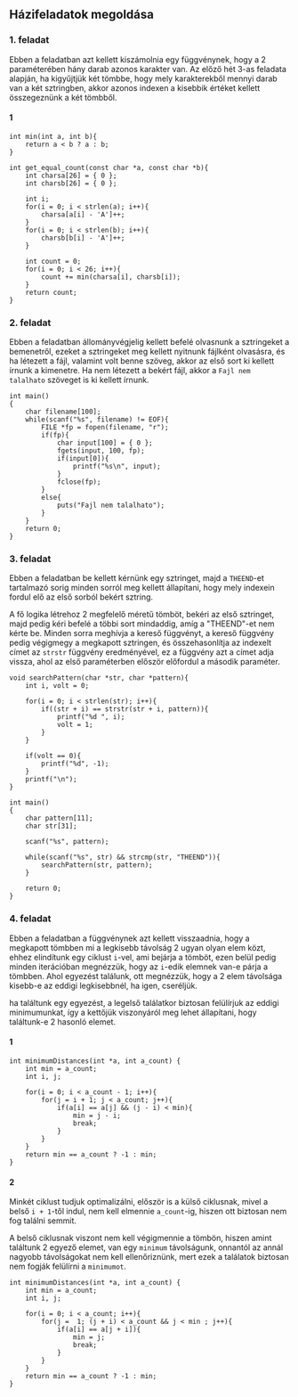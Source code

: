 ## Házifeladatok megoldása





### 1. feladat
Ebben a feladatban azt kellett kiszámolnia
egy függvénynek, hogy a 2 paraméterében hány darab azonos karakter van.
Az előző hét 3-as feladata alapján, ha kigyűjtjük két tömbbe,
hogy mely karakterekből mennyi darab van a két sztringben, 
akkor azonos indexen a kisebbik értéket kellett összegeznünk
a két tömbből.

#### 1

```
int min(int a, int b){
    return a < b ? a : b;
}

int get_equal_count(const char *a, const char *b){
    int charsa[26] = { 0 };
    int charsb[26] = { 0 };
    
    int i;
    for(i = 0; i < strlen(a); i++){
        charsa[a[i] - 'A']++;
    }
    for(i = 0; i < strlen(b); i++){
        charsb[b[i] - 'A']++;
    }
    
    int count = 0;
    for(i = 0; i < 26; i++){
        count += min(charsa[i], charsb[i]);
    }
    return count;
}
```


### 2. feladat
Ebben a feladatban állományvégjelig kellett befelé olvasnunk
a sztringeket a bemenetről, ezeket a sztringeket
meg kellett nyitnunk fájlként olvasásra, és
ha létezett a fájl, valamint volt benne szöveg, akkor az első
sort ki kellett írnunk a kimenetre.
Ha nem létezett a bekért fájl, akkor a  `Fajl nem talalhato` szöveget
is ki kellett írnunk.

```
int main()
{
    char filename[100];
    while(scanf("%s", filename) != EOF){
        FILE *fp = fopen(filename, "r");
        if(fp){
            char input[100] = { 0 };
            fgets(input, 100, fp);
            if(input[0]){
                printf("%s\n", input);
            }
            fclose(fp);
        }
        else{
            puts("Fajl nem talalhato");
        }
    }
    return 0;
}
```


### 3. feladat
Ebben a feladatban be kellett kérnünk egy sztringet, majd
a `THEEND`-et tartalmazó sorig minden sorról meg kellett állapítani,
hogy mely indexein fordul elő az első sorból bekért sztring.

A fő logika létrehoz 2 megfelelő méretű tömböt,
bekéri az első sztringet, majd pedig kéri befelé a többi sort
mindaddig, amíg a "THEEND"-et nem kérte be.
Minden sorra meghívja a kereső függvényt,
a kereső függvény pedig végigmegy a megkapott sztringen,
és összehasonlítja az indexelt címet az `strstr` függvény eredményével,
ez a függvény azt a címet adja vissza, ahol az első paraméterben
először előfordul a második paraméter.

```
void searchPattern(char *str, char *pattern){
    int i, volt = 0;

    for(i = 0; i < strlen(str); i++){
        if((str + i) == strstr(str + i, pattern)){
            printf("%d ", i);
            volt = 1;
        }
    }

    if(volt == 0){
        printf("%d", -1);
    }
    printf("\n");
}

int main()
{
    char pattern[11];
    char str[31];

    scanf("%s", pattern);

    while(scanf("%s", str) && strcmp(str, "THEEND")){
        searchPattern(str, pattern);
    }

    return 0;
}
```



### 4. feladat
Ebben a feladatban a függvénynek azt kellett visszaadnia,
hogy a megkapott tömbben mi a legkisebb távolság
2 ugyan olyan elem közt, ehhez
elindítunk egy ciklust `i`-vel, ami bejárja a tömböt,
ezen belül pedig minden iterációban megnézzük, hogy
az `i`-edik elemnek van-e párja a tömbben.
Ahol egyezést találunk, ott megnézzük, hogy 
a 2 elem távolsága kisebb-e az eddigi legkisebbnél, ha
igen, cseréljük.

ha találtunk egy egyezést, a legelső találatkor biztosan felülírjuk
az eddigi minimumunkat, így a kettőjük viszonyáról
meg lehet állapítani, hogy találtunk-e 2 hasonló elemet.

#### 1
```
int minimumDistances(int *a, int a_count) {
    int min = a_count;
    int i, j;

    for(i = 0; i < a_count - 1; i++){
        for(j = i + 1; j < a_count; j++){
            if(a[i] == a[j] && (j - i) < min){
                min = j - i;
                break;
            }
        }
    }
    return min == a_count ? -1 : min;
}
```

#### 2
Minkét ciklust tudjuk optimalizálni,
először is a külső ciklusnak, mivel a belső `i + 1`-től indul,
nem kell elmennie `a_count`-ig, hiszen ott biztosan nem fog
találni semmit.

A belső ciklusnak viszont nem kell végigmennie a tömbön, hiszen
amint találtunk 2 egyező elemet, van egy `minimum` távolságunk,
onnantól az annál nagyobb távolságokat nem kell ellenőriznünk,
mert ezek a találatok biztosan nem fogják felülírni a `minimumot`.

```
int minimumDistances(int *a, int a_count) {
    int min = a_count;
    int i, j;

    for(i = 0; i < a_count; i++){
        for(j =  1; (j + i) < a_count && j < min ; j++){
            if(a[i] == a[j + i]){
                min = j;
                break;
            }
        }
    }
    return min == a_count ? -1 : min;
}
```